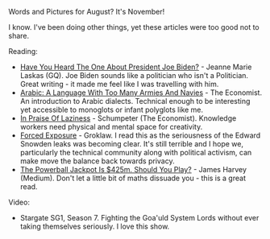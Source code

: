 <!--
.. link: 
.. description:  Words and Pictures - August
.. tags: Reading
.. date: 2013/11/01 17:37:46
.. spellcheck_exceptions: 
.. title: Words and Pictures - August
.. slug: words-and-pictures-august
-->


Words and Pictures for August? It's November!

I know. I've been doing other things, yet these articles were too good not to share.

Reading:

-   [Have You Heard The One About President Joe Biden?](http://www.gq.com/news-politics/newsmakers/201308/joe-biden-presidential-campaign-2016-2013?printable=true) - Jeanne Marie Laskas (GQ). Joe Biden sounds like a politician who isn't a Politician. Great writing - it made me feel like I was travelling with him.
-   [Arabic: A Language With Too Many Armies And Navies](http://www.economist.com/blogs/johnson/2013/06/arabic) - The Economist. An introduction to Arabic dialects. Technical enough to be interesting yet accessible to monoglots or infant polyglots like me.
-   [In Praise Of Laziness](http://www.economist.com/news/business/21583592-businesspeople-would-be-better-if-they-did-less-and-thought-more-praise-laziness) - Schumpeter (The Economist). Knowledge workers need physical and mental space for creativity.
-   [Forced Exposure](http://www.groklaw.net/article.php?story=20130818120421175) - Groklaw. I read this as the seriousness of the Edward Snowden leaks was becoming clear. It's still terrible and I hope we, particularly the technical community along with political activism, can make move the balance back towards privacy.
-   [The Powerball Jackpot Is \$425m. Should You Play?](https://medium.com/p/28c5a31cd41d) - James Harvey (Medium). Don't let a little bit of maths dissuade you - this is a great read.

Video:

-   Stargate SG1, Season 7. Fighting the Goa'uld System Lords without ever taking themselves seriously. I love this show.

